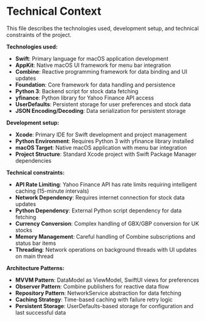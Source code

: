 # Technical Context

This file describes the technologies used, development setup, and technical constraints of the project.

**Technologies used:**
- **Swift**: Primary language for macOS application development
- **AppKit**: Native macOS UI framework for menu bar integration
- **Combine**: Reactive programming framework for data binding and UI updates
- **Foundation**: Core framework for data handling and persistence
- **Python 3**: Backend script for stock data fetching
- **yfinance**: Python library for Yahoo Finance API access
- **UserDefaults**: Persistent storage for user preferences and stock data
- **JSON Encoding/Decoding**: Data serialization for persistent storage

**Development setup:**
- **Xcode**: Primary IDE for Swift development and project management
- **Python Environment**: Requires Python 3 with yfinance library installed
- **macOS Target**: Native macOS application with menu bar integration
- **Project Structure**: Standard Xcode project with Swift Package Manager dependencies

**Technical constraints:**
- **API Rate Limiting**: Yahoo Finance API has rate limits requiring intelligent caching (15-minute intervals)
- **Network Dependency**: Requires internet connection for stock data updates
- **Python Dependency**: External Python script dependency for data fetching
- **Currency Conversion**: Complex handling of GBX/GBP conversion for UK stocks
- **Memory Management**: Careful handling of Combine subscriptions and status bar items
- **Threading**: Network operations on background threads with UI updates on main thread

**Architecture Patterns:**
- **MVVM Pattern**: DataModel as ViewModel, SwiftUI views for preferences
- **Observer Pattern**: Combine publishers for reactive data flow
- **Repository Pattern**: NetworkService abstraction for data fetching
- **Caching Strategy**: Time-based caching with failure retry logic
- **Persistent Storage**: UserDefaults-based storage for configuration and last successful data